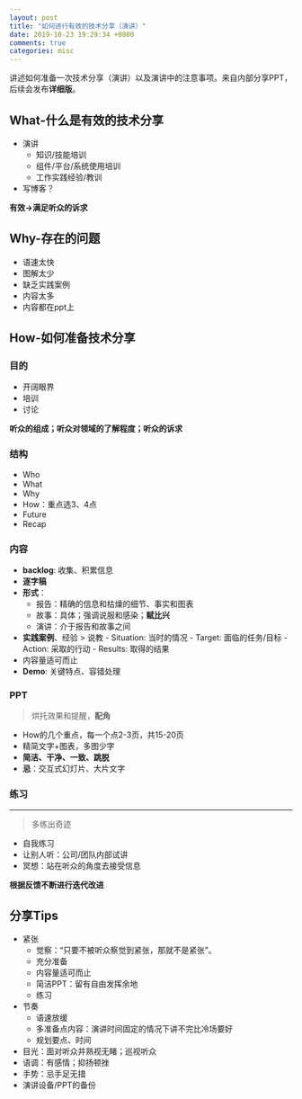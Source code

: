 ```yaml
---
layout: post
title: "如何进行有效的技术分享（演讲）"
date: 2019-10-23 19:29:34 +0800
comments: true
categories: misc
---
```


讲述如何准备一次技术分享（演讲）以及演讲中的注意事项。来自内部分享PPT，后续会发布**详细版**。

<!--more-->

## What-什么是有效的技术分享

- 演讲
	- 知识/技能培训
	- 组件/平台/系统使用培训
	- 工作实践经验/教训
- 写博客？

**有效->满足听众的诉求**

## Why-存在的问题

- 语速太快
- 图解太少
- 缺乏实践案例
- 内容太多
- 内容都在ppt上

## How-如何准备技术分享


### 目的

- 开阔眼界
- 培训
- 讨论

**听众的组成；听众对领域的了解程度；听众的诉求**

### 结构

- Who
- What
- Why
- How：重点选3、4点
- Future
- Recap

### 内容

- **backlog**: 收集、积累信息
- **逐字稿**
- **形式**：
	- 报告：精确的信息和枯燥的细节、事实和图表
	- 故事：具体；强调说服和感染；**赋比兴**
	- 演讲：介于报告和故事之间
- **实践案例**、经验 > 说教
		- Situation: 当时的情况
		- Target: 面临的任务/目标
		- Action: 采取的行动
		- Results: 取得的结果
- 内容量适可而止
- **Demo**: 关键特点、容错处理
	
### PPT

> 烘托效果和提醒，**配角**

- How的几个重点，每一个点2-3页，共15-20页
- 精简文字+图表，多图少字
- **简洁、干净、一致、跳脱**
- **忌**：交互式幻灯片、大片文字

### 练习
-----

> 多练出奇迹

- 自我练习
- 让别人听：公司/团队内部试讲
- 冥想：站在听众的角度去接受信息

**根据反馈不断进行迭代改进**

## 分享Tips

- 紧张
	- 觉察：“只要不被听众察觉到紧张，那就不是紧张”。
	- 充分准备
	- 内容量适可而止
	- 简洁PPT：留有自由发挥余地
	- 练习
- 节奏
	- 语速放缓
	- 多准备点内容：演讲时间固定的情况下讲不完比冷场要好
	- 规划要点、时间
- 目光：面对听众并熟视无睹；巡视听众
- 语调：有感情；抑扬顿挫
- 手势：忌手足无措
- 演讲设备/PPT的备份